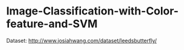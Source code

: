# Image-Classification-with-Color-feature-and-SVM

Dataset:
http://www.josiahwang.com/dataset/leedsbutterfly/
